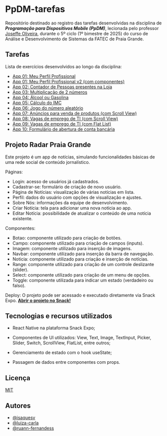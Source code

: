 
# PpDM-tarefas

Repositório destinado ao registro das tarefas desenvolvidas na disciplina de ***Programação para Dispositivos Mobile (PpDM)***, lecionada pelo professor [Joseffe Oliveira](https://www.linkedin.com/in/joseffe/), durante o 5º ciclo (1º bimestre de 2025) do curso de Análise e Desenvolvimento de Sistemas da FATEC de Praia Grande.

## Tarefas

Lista de exercícios desenvolvidos ao longo da disciplina:

 - [App 01: Meu Perfil Profissional](https://github.com/isaquesv/PpDM_Tarefas/tree/master/ex1-1-meu-perfil-profissional)
 - [App 01: Meu Perfil Profissional v2 (com componentes)](https://github.com/isaquesv/PpDM_Tarefas/tree/master/ex1-2-meu-perfil-profissional-2)
 - [App 02: Contador de Pessoas presentes na Loja](https://github.com/isaquesv/PpDM_Tarefas/tree/master/ex2-contador-pessoas)
 - [App 03: Multiplicação de 2 números](https://github.com/isaquesv/PpDM_Tarefas/tree/master/ex3-multiplicador-de-numeros)
 - [App 04: Álcool ou Gasolina](https://github.com/isaquesv/PpDM_Tarefas/tree/master/ex4-alcool-ou-gasolina)
 - [App 05: Cálculo do IMC](https://github.com/isaquesv/PpDM_Tarefas/tree/master/ex5-calculo-imc)
 - [App 06: Jogo do número aleatório](https://github.com/isaquesv/PpDM_Tarefas/tree/master/ex6-jogo-numero-aleatorio)
 - [App 07: Anúncios para venda de produtos (com Scroll View)](https://github.com/isaquesv/PpDM_Tarefas/tree/master/ex7-anuncios-vendas-produtos)
 - [App 08: Vagas de emprego de TI (com Scroll View)](https://github.com/isaquesv/PpDM_Tarefas/tree/master/ex8-vagas-empregos-ti-scroll-view)
 - [App 09: Vagas de emprego de TI (com Flat List)](https://github.com/isaquesv/PpDM_Tarefas/tree/master/ex9-vagas-empregos-ti-flat-list)
 - [App 10: Formulário de abertura de conta bancária](https://github.com/isaquesv/PpDM_Tarefas/tree/master/ex10-formulario-abertura-conta-bancaria)

## Projeto Radar Praia Grande

Este projeto é um app de notícias, simulando funcionalidades básicas de uma rede social de conteúdo jornalístico.

Páginas:
- Login: acesso de usuários já cadastrados.
- Cadastrar-se: formulário de criação de novo usuário.
- Página de Notícias: visualização de várias notícias em lista.
- Perfil: dados do usuário com opções de visualização e ajustes.
- Sobre Nós: informações da equipe de desenvolvimento.
- Criar Notícia: tela para adicionar uma nova notícia ao app.
- Editar Notícia: possibilidade de atualizar o conteúdo de uma notícia existente.

Componentes:
- Botao: componente utilizado para criação de botões.
- Campo: componente utilizado para criação de campos (inputs).
- Imagem: componente utilizado para inserção de imagens.
- Navbar: componente utilizado para inserção da barra de navegação.
- Noticia: componente utilizado para criação e inserção de notícias.
- Range: componente utilizado para criação de um controle deslizante (slider).
- Select: componente utilizado para criação de um menu de opções.
- Toggle: componente utilizada para indicar um estado (verdadeiro ou falso).

Deploy:
O projeto pode ser acessado e executado diretamente via Snack Expo.
[**Abrir o projeto no Snack!**](https://snack.expo.dev/@isaquesv/projeto-mobile-radar-praia-grande)

## Tecnologias e recursos utilizados
- React Native na plataforma Snack Expo;

- Componentes de UI utilizados:
View, Text, Image, TextInput, Picker, Slider, Switch, ScrollView, FlatList, entre outros;

- Gerenciamento de estado com o hook useState;

- Passagem de dados entre componentes com props.

## Licença

[MIT](https://choosealicense.com/licenses/mit/)

## Autores

- [@isaquesv](https://www.github.com/isaquesv)
- [@luiza-carla](https://www.github.com/luiza-carla)
- [@ruann-fernandess](https://www.github.com/ruann-fernandess)
